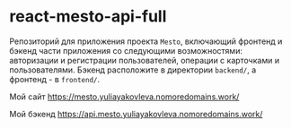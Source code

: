 # react-mesto-api-full
Репозиторий для приложения проекта `Mesto`, включающий фронтенд и бэкенд части приложения со следующими возможностями: авторизации и регистрации пользователей, операции с карточками и пользователями. Бэкенд расположите в директории `backend/`, а фронтенд - в `frontend/`. 
  
Мой сайт https://mesto.yuliayakovleva.nomoredomains.work/

Мой бэкенд https://api.mesto.yuliayakovleva.nomoredomains.work/
